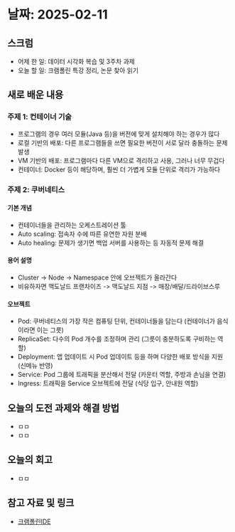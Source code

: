 # 날짜: 2025-02-11

## 스크럼
- 어제 한 일: 데이터 시각화 복습 및 3주차 과제
- 오늘 할 일: 크램폴린 특강 정리, 논문 찾아 읽기

## 새로 배운 내용
### 주제 1: 컨테이너 기술
- 프로그램의 경우 여러 모듈(Java 등)을 버전에 맞게 설치해야 하는 경우가 많다
- 로컬 기반의 배포: 다른 프로그램들을 쓰면 필요한 버전이 서로 달라 충돌하는 문제 발생
- VM 기반의 배포: 프로그램마다 다른 VM으로 격리하고 사용, 그러나 너무 무겁다
- 컨테이너: Docker 등이 해당하며, 훨씬 더 가볍게 모듈 단위로 격리가 가능하다

### 주제 2: 쿠버네티스
#### 기본 개념
- 컨테이너들을 관리하는 오케스트레이션 툴
- Auto scaling: 접속자 수에 따른 유연한 자원 분배
- Auto healing: 문제가 생기면 백업 서버를 사용하는 등 자동적 문제 해결
#### 용어 설명
- Cluster -> Node -> Namespace 안에 오브젝트가 올라간다
- 비유하자면 맥도날드 프랜차이즈 -> 맥도날드 지점 -> 매장/배달/드라이브스루
#### 오브젝트
- Pod: 쿠버네티스의 가장 작은 컴퓨팅 단위, 컨테이너들을 담는다 (컨테이너가 음식이라면 이는 그릇)
- ReplicaSet: 다수의 Pod 개수를 조정하며 관리 (그릇이 충분하도록 구비하는 역할)
- Deployment: 앱 업데이트 시 Pod 업데이트 등을 하며 다양한 배포 방식을 지원 (신메뉴 반영)
- Service: Pod 그룹에 트래픽을 분산해서 전달 (카운터 역할, 주방과 손님을 연결)
- Ingress: 트래픽을 Service 오브젝트에 전달 (식당 입구, 안내원 역할)

## 오늘의 도전 과제와 해결 방법
- ㅁㅁ
- ㅁㅁ

## 오늘의 회고
- ㅁㅁ

## 참고 자료 및 링크
- [크램폴린IDE](https://krampoline-help.goorm.io/)
